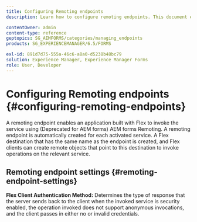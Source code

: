 ```yaml
---
title: Configuring Remoting endpoints
description: Learn how to configure remoting endpoints. This document explains how to enable application built with Flex to invoke the service using the AEM forms Remoting.

contentOwner: admin
content-type: reference
geptopics: SG_AEMFORMS/categories/managing_endpoints
products: SG_EXPERIENCEMANAGER/6.5/FORMS

exl-id: 891d7d75-555a-46c6-a8a0-d5238b48bc79
solution: Experience Manager, Experience Manager Forms
role: User, Developer
---
```

# Configuring Remoting endpoints {#configuring-remoting-endpoints}

A remoting endpoint enables an application built with Flex to invoke the service using (Deprecated for AEM forms) AEM forms Remoting. A remoting endpoint is automatically created for each activated service. A Flex destination that has the same name as the endpoint is created, and Flex clients can create remote objects that point to this destination to invoke operations on the relevant service.

## Remoting endpoint settings {#remoting-endpoint-settings}

**Flex Client Authentication Method:** Determines the type of response that the server sends back to the client when the invoked service is security enabled, the operation invoked does not support anonymous invocations, and the client passes in either no or invalid credentials.
